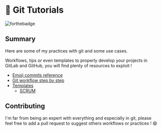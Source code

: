 # 📑 Git Tutorials

![forthebadge](https://forthebadge.com/images/badges/you-didnt-ask-for-this.svg)

## Summary

Here are some of my practices with git and some use cases.

Workflows, tips or even templates to properly develop your projects in GitLab
and GitHub, you will find plenty of resources to exploit !

- [Emoji commits reference](./methods/emoji_commit_list.md)
- [Git workflow step by step](./methods/git_workflow.md)
- [Templates](./templates/)
  - [SCRUM](./templates/SCRUM/)

## Contributing

I'm far from being an expert with everything and especially in git,
please feel free to add a pull request to suggest others workflows or
practices ! :smile:
